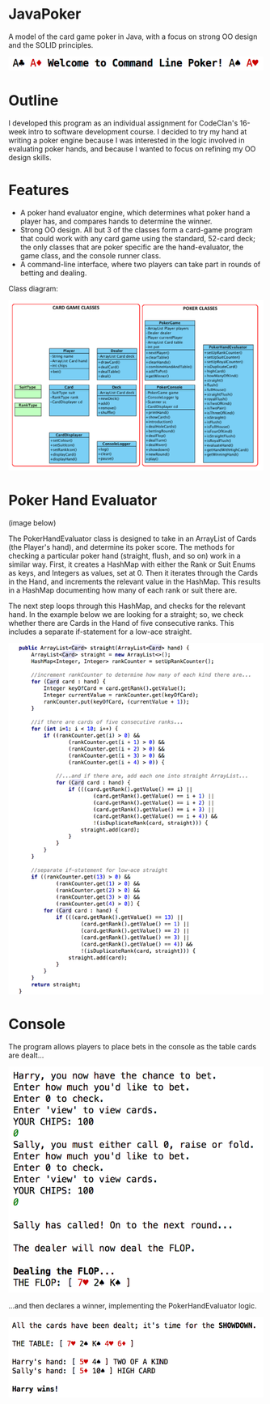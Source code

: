 # JavaPoker
A model of the card game poker in Java, with a focus on strong OO design and the SOLID principles.

![poker_welcome](poker_welcome.png)

# Outline
I developed this program as an individual assignment for CodeClan's 16-week intro to software development course. I decided to try my hand at writing a poker engine because I was interested in the logic involved in evaluating poker hands, and because I wanted to focus on refining my OO design skills. 

# Features

- A poker hand evaluator engine, which determines what poker hand a player has, and compares hands to determine the winner. 
- Strong OO design. All but 3 of the classes form a card-game program that could work with any card game using the standard, 52-card deck;
  the only classes that are poker specific are the hand-evaluator, the game class, and the console runner class. 
- A command-line interface, where two players can take part in rounds of betting and dealing. 

Class diagram:

![poker_class_diagram](poker_class_diagram.png)

# Poker Hand Evaluator
(image below)

The PokerHandEvaluator class is designed to take in an ArrayList of Cards (the Player's hand), and determine its poker score. The methods for checking a particular poker hand (straight, flush, and so on) work in a similar way. First, it creates a HashMap with either the Rank or Suit Enums as keys, and Integers as values, set at 0. Then it iterates through the Cards in the Hand, and increments the relevant value in the HashMap. This results in a HashMap documenting how many of each rank or suit there are. 

The next step loops through this HashMap, and checks for the relevant hand. In the example below we are looking for a straight; so, we check whether there are Cards in the Hand of five consecutive ranks. This includes a separate if-statement for a low-ace straight. 

![poker_code](poker_code.png)

# Console

The program allows players to place bets in the console as the table cards are dealt...

![poker_bet](poker_bet.png)

...and then declares a winner, implementing the PokerHandEvaluator logic.

![poker_showdown](poker_showdown.png)

